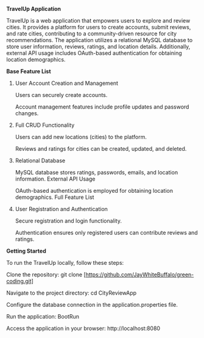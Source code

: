 **TravelUp Application**


TravelUp is a web application that empowers users to explore and review cities. It provides a platform for users to create accounts, submit reviews, and rate cities, contributing to a community-driven resource for city recommendations. The application utilizes a relational MySQL database to store user information, reviews, ratings, and location details. Additionally, external API usage includes OAuth-based authentication for obtaining location demographics.

**Base Feature List**

1. User Account Creation and Management

      Users can securely create accounts.
   
      Account management features include profile updates and password changes.

3. Full CRUD Functionality

      Users can add new locations (cities) to the platform.

      Reviews and ratings for cities can be created, updated, and deleted.

4. Relational Database

      MySQL database stores ratings, passwords, emails, and location information.
      External API Usage
      
      OAuth-based authentication is employed for obtaining location demographics.
      Full Feature List

5. User Registration and Authentication

      Secure registration and login functionality.

      Authentication ensures only registered users can contribute reviews and ratings.

**Getting Started**

To run the TravelUp locally, follow these steps:

Clone the repository: git clone [https://github.com/JayWhiteBuffalo/green-coding.git]

Navigate to the project directory: cd CityReviewApp

Configure the database connection in the application.properties file.

Run the application: BootRun 

Access the application in your browser: http://localhost:8080
